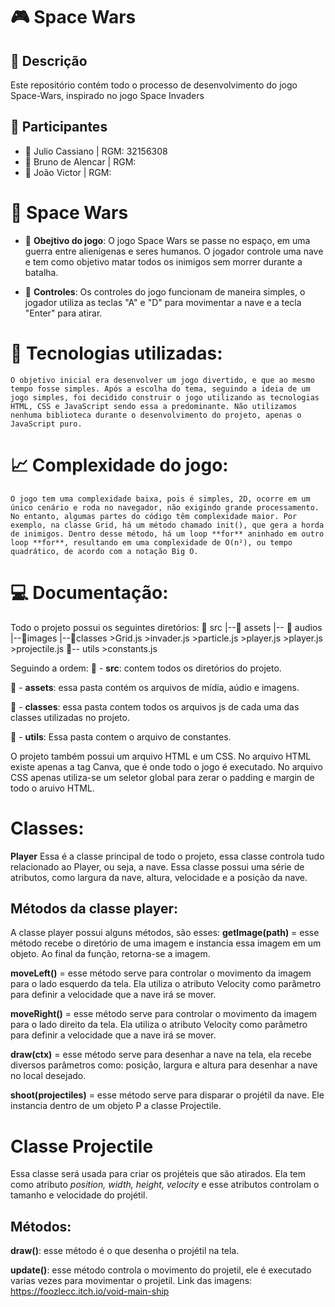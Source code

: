 # 🎮 Space Wars

## 📜 Descrição
Este repositório contém todo o processo de desenvolvimento do jogo Space-Wars, inspirado no jogo Space Invaders

## 👥 Participantes

- 👤 Julio Cassiano | RGM: 32156308
- 👤 Bruno de Alencar | RGM: 
- 👤 João Victor | RGM: 

# 📘 Space Wars
- 📖 **Obejtivo do jogo**: O jogo Space Wars se passe no espaço, em uma guerra entre alienígenas e seres humanos. O jogador controle uma nave e tem como objetivo matar todos os inimigos sem morrer durante a batalha.

- 🔄 **Controles**: Os controles do jogo funcionam de maneira simples, o jogador utiliza as teclas "A" e "D" para movimentar a nave e a tecla "Enter" para atirar.

# 🔑 Tecnologias utilizadas:
    O objetivo inicial era desenvolver um jogo divertido, e que ao mesmo tempo fosse simples. Após a escolha do tema, seguindo a ideia de um jogo simples, foi decidido construir o jogo utilizando as tecnologias HTML, CSS e JavaScript sendo essa a predominante. Não utilizamos nenhuma biblioteca durante o desenvolvimento do projeto, apenas o JavaScript puro.

# 📈 Complexidade do jogo:
    O jogo tem uma complexidade baixa, pois é simples, 2D, ocorre em um único cenário e roda no navegador, não exigindo grande processamento. No entanto, algumas partes do código têm complexidade maior. Por exemplo, na classe Grid, há um método chamado init(), que gera a horda de inimigos. Dentro desse método, há um loop **for** aninhado em outro loop **for**, resultando em uma complexidade de O(n²), ou tempo quadrático, de acordo com a notação Big O.

# 💻 Documentação:
Todo o projeto possui os seguintes diretórios:
    📂 src
     |--📂 assets
         |-- 📂 audios
              |--📂images
                  |--📂classes 
                        >Grid.js
                        >invader.js
                        >particle.js
                        >player.js
                        >player.js
                        >projectile.js
                        📂-- utils
                            >constants.js

Seguindo a ordem:
📂 - **src**: contem todos os diretórios do projeto.

📂 - **assets**: essa pasta contém os arquivos de mídia, aúdio e imagens.

📂 - **classes**: essa pasta contem todos os arquivos js de cada uma das classes utilizadas no projeto.

📂 - **utils**: Essa pasta contem o arquivo de constantes.

O projeto também possui um arquivo HTML e um CSS. No arquivo HTML existe apenas a tag Canva, que é onde todo o jogo é executado. No arquivo CSS apenas utiliza-se um seletor global para zerar o padding e margin de todo o aruivo HTML.

# Classes:
**Player**
Essa é a classe principal de todo o projeto, essa classe controla tudo relacionado ao Player, ou seja, a nave. Essa classe possui uma série de atributos, como largura da nave, altura, velocidade e a posição da nave.

## Métodos da classe player:
A classe player possui alguns métodos, são esses:
**getImage(path)** = esse método recebe o diretório de uma imagem e instancia essa imagem em um objeto. Ao final da função, retorna-se a imagem.

**moveLeft()** = esse método serve para controlar o movimento da imagem para o lado esquerdo da tela. Ela utiliza o atributo Velocity como parâmetro para definir a velocidade que a nave irá se mover.

**moveRight()** = esse método serve para controlar o movimento da imagem para o lado direito da tela. Ela utiliza o atributo Velocity como parâmetro para definir a velocidade que a nave irá se mover.

**draw(ctx)** = esse método serve para desenhar a nave na tela, ela recebe diversos parâmetros como: posição, largura e altura para desenhar a nave no local desejado.

**shoot(projectiles)** = esse método serve para disparar o projétil da nave. Ele instancia dentro de um objeto P a classe Projectile.

# Classe Projectile
Essa classe será usada para criar os projéteis que são atirados. Ela tem como atributo *position, width, height, velocity* e esse atributos controlam o tamanho e velocidade do projétil.

## Métodos:
**draw()**: esse método é o que desenha o projétil na tela.

**update()**: esse método controla o movimento do projetil, ele é executado varias vezes para movimentar o projetil.
Link das imagens:
https://foozlecc.itch.io/void-main-ship

